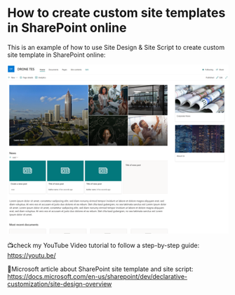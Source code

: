 # How to create custom site templates in SharePoint online

This is an example of how to use Site Design & Site Script to create custom site template in SharePoint online:

![Microsoft Teams Me Experience](./assets/ContosoPreview1.png)

📺check my YouTube Video tutorial to follow a step-by-step guide:
https://youtu.be/

🔗Microsoft article about SharePoint site template and site script:
https://docs.microsoft.com/en-us/sharepoint/dev/declarative-customization/site-design-overview